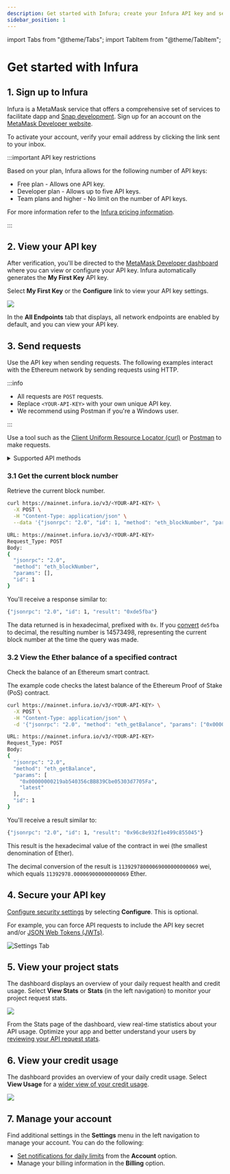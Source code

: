 ```yaml
---
description: Get started with Infura; create your Infura API key and send requests to the Ethereum network.
sidebar_position: 1
---
```


import Tabs from "@theme/Tabs";
import TabItem from "@theme/TabItem";

# Get started with Infura

## 1. Sign up to Infura

Infura is a MetaMask service that offers a comprehensive set of services to facilitate dapp and
[Snap development](/snaps/). Sign up for an account on the
[MetaMask Developer website](https://developer.metamask.io/register).

To activate your account, verify your email address by clicking the link sent to your inbox.

:::important API key restrictions

Based on your plan, Infura allows for the following number of API keys:

- Free plan - Allows one API key.
- Developer plan - Allows up to five API keys.
- Team plans and higher - No limit on the number of API keys.

For more information refer to the [Infura pricing information](https://www.infura.io/pricing).

:::

## 2. View your API key

After verification, you'll be directed to the [MetaMask Developer dashboard](../../../developer-tools/dashboard)
where you can view or configure your API key. Infura automatically generates the **My First Key** API key.

Select **My First Key** or the **Configure** link to view your API key settings.


<div class="left-align-container">
  <div class="img-large">
    <img
      src={require('../images/first-api-key.png').default}
    />
  </div>
</div>

In the **All Endpoints** tab that displays, all network endpoints are enabled by default, and you can
view your API key.

## 3. Send requests

Use the API key when sending requests. The following examples interact with the Ethereum network by
sending requests using HTTP.

:::info

- All requests are `POST` requests.
- Replace `<YOUR-API-KEY>` with your own unique API key.
- We recommend using Postman if you're a Windows user.

:::

Use a tool such as the [Client Uniform Resource Locator (curl)](../concepts/curl.md) or [Postman](https://www.postman.com/downloads/) to make requests.

<details>
<summary>Supported API methods</summary>
<div>
  View the supported API methods for each network in the **Reference** section in the left sidebar.
  The following methods are not supported on any network by Infura:

  - `eth_coinbase`
  - `eth_sendTransaction`
  - `eth_sign`

  Infura doesn't store the user's private key required to sign transactions.
  You can use [`web3.eth.sendTransaction`](https://web3js.readthedocs.io/en/v1.2.0/web3-eth.html#sendtransaction),
  which signs the transaction locally using the private key of the account, and sends the transaction via [`web3.eth.sendSignedTransaction`](https://web3js.readthedocs.io/en/v1.2.0/web3-eth.html#sendsignedtransaction),
  which is a wrapper for [`eth_sendRawTransaction`](../reference/ethereum/json-rpc-methods/eth_sendrawtransaction.mdx).
</div>
</details>

### 3.1 Get the current block number

Retrieve the current block number.

<Tabs>
  <TabItem value="curl" label="curl" default>

```bash
curl https://mainnet.infura.io/v3/<YOUR-API-KEY> \
  -X POST \
  -H "Content-Type: application/json" \
  --data '{"jsonrpc": "2.0", "id": 1, "method": "eth_blockNumber", "params": []}'
```

  </TabItem>
  <TabItem value="Postman" label="Postman" >

```bash
URL: https://mainnet.infura.io/v3/<YOUR-API-KEY>
Request_Type: POST
Body:
{
  "jsonrpc": "2.0",
  "method": "eth_blockNumber",
  "params": [],
  "id": 1
}
```

  </TabItem>
</Tabs>

You'll receive a response similar to:

```bash
{"jsonrpc": "2.0", "id": 1, "result": "0xde5fba"}
```

The data returned is in hexadecimal, prefixed with `0x`. If you [convert](https://www.rapidtables.com/convert/number/hex-to-decimal.html) `de5fba` to decimal, the resulting number is 14573498, representing the current block number at the time the query was made.

### 3.2 View the Ether balance of a specified contract

Check the balance of an Ethereum smart contract.

The example code checks the latest balance of the Ethereum Proof of Stake (PoS) contract.

<Tabs>
  <TabItem value="curl" label="curl" default>

```bash
curl https://mainnet.infura.io/v3/<YOUR-API-KEY> \
  -X POST \
  -H "Content-Type: application/json" \
  -d '{"jsonrpc": "2.0", "method": "eth_getBalance", "params": ["0x00000000219ab540356cBB839Cbe05303d7705Fa", "latest"], "id": 1}'
```

  </TabItem>
  <TabItem value="Postman" label="Postman" >

```bash
URL: https://mainnet.infura.io/v3/<YOUR-API-KEY>
Request_Type: POST
Body:
{
  "jsonrpc": "2.0",
  "method": "eth_getBalance",
  "params": [
    "0x00000000219ab540356cBB839Cbe05303d7705Fa",
    "latest"
  ],
  "id": 1
}
```

  </TabItem>
</Tabs>

You'll receive a result similar to:

```bash
{"jsonrpc": "2.0", "id": 1, "result": "0x96c8e932f1e499c855045"}
```

This result is the hexadecimal value of the contract in wei (the smallest denomination of Ether).

The decimal conversion of the result is `11392978000069000000000069` wei, which equals `11392978.000069000000000069` Ether.

## 4. Secure your API key

[Configure security settings](/developer-tools/dashboard/how-to/secure-an-api/api-key) by selecting **Configure**.
This is optional.

For example, you can force API requests to include the API key secret and/or
[JSON Web Tokens (JWTs)](../how-to/json-web-token-jwt.md).

<div className="left-align-container">
  <div className="img-large">
    <img
      src={require("../images/settings-tab.png").default}
      alt="Settings Tab"
    />
  </div>
</div>

## 5. View your project stats

The dashboard displays an overview of your daily request health and credit usage.
Select **View Stats** or **Stats** (in the left navigation) to monitor your project request stats.

<div class="left-align-container">
  <div class="img-large">
    <img
      src={require('../images/analytics.png').default}
    />
  </div>
</div>

From the Stats page of the dashboard, view real-time statistics about your API usage.
Optimize your app and better understand your users by
[reviewing your API request stats](/developer-tools/dashboard/how-to/dashboard-stats).

## 6. View your credit usage

The dashboard provides an overview of your daily credit usage. Select **View Usage**
for a [wider view of your credit usage](/developer-tools/dashboard/how-to/credit-usage).

<div class="left-align-container">
  <div class="img-large">
    <img
      src={require('../images/view-usage.png').default}
    />
  </div>
</div>

## 7. Manage your account

Find additional settings in the **Settings** menu in the left navigation to manage your account.
You can do the following:

- [Set notifications for daily limits](../how-to/avoid-rate-limiting.md#tips-to-avoid-rate-limiting)
  from the **Account** option.
- Manage your billing information in the **Billing** option.
